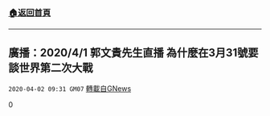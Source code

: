 ###  [:house:返回首頁](https://github.com/ourhimalayas/txt)
---

## 廣播：2020/4/1 郭文貴先生直播 為什麼在3月31號要談世界第二次大戰
`2020-04-02 09:31 GM07` [轉載自GNews](https://gnews.org/zh-hant/160111/)

0
